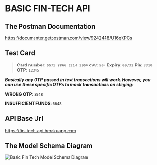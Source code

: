 # BASIC FIN-TECH API
## The Postman Documentation
https://documenter.getpostman.com/view/9242448/U16qKPCs

## Test Card
>**Card number**: `5531 8866 5214 2950`
**cvv**: `564`
**Expiry**: `09/32`
**Pin**: `3310`
**OTP**: `12345`

***Basically any OTP passed in test transactions will work. However, you can use these specific OTPs to mock transactions on staging:***

**WRONG OTP**: `5548`

**INSUFFICIENT FUNDS**: `6648`
## API Base Url
https://fin-tech-api.herokuapp.com

## The Model Schema Diagram
![Basic Fin Tech Model Schema Diagram](https://res.cloudinary.com/bringforthjoy/image/upload/v1631915833/fin-tech-model-schema.png)

